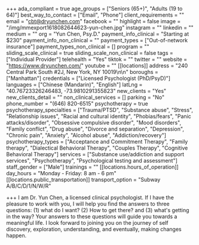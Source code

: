 +++
ada_compliant = true
age_groups = ["Seniors (65+)", "Adults (19 to 64)"]
best_way_to_contact = ["Email", "Phone"]
client_requirements = ""
email = "cbt@dryunchen.com"
facebook = ""
highlight = false
image = "/img/mmexport1618082644623-yun-chen.jpg"
instagram = ""
linkedin = ""
medium = ""
org = "Yun Chen, Psy.D."
payment_info_clinical = "Starting at $230"
payment_info_non_clinical = ""
payment_types = ["Out-of-network insurance"]
payment_types_non_clinical = []
program = ""
sliding_scale_clinical = true
sliding_scale_non_clinical = false
tags = ["Individual Provider"]
telehealth = "Yes"
tiktok = ""
twitter = ""
website = "https://www.dryunchen.com/"
youtube = ""
[[locations]]
address = "240 Central Park South #2J, New York, NY 10019\n\n"
boroughs = ["Manhattan"]
credentials = ["Licensed Psychologist (PhD/PsyD)"]
languages = ["Chinese (Mandarin)", "English"]
latLng = "40.76723326246483, -73.9810291355823"
new_clients = "Yes"
new_clients_detail = ""
non_clinical_services = []
parking = "No"
phone_number = "(646) 820-6515"
psychotherapy = true
psychotherapy_specialties = ["Trauma/PTSD", "Substance abuse", "Stress", "Relationship issues", "Racial and cultural identity", "Phobias/fears", "Panic attacks/disorder", "Obsessive compulsive disorder", "Mood disorders", "Family conflict", "Drug abuse", "Divorce and separation", "Depression", "Chronic pain", "Anxiety", "Alcohol abuse", "Addiction/recovery"]
psychotherapy_types = ["Acceptance and Commitment Therapy", "Family therapy", "Dialectical Behavioral Therapy", "Couples Therapy", "Cognitive Behavioral Therapy"]
services = ["Substance use/addiction and support services", "Psychotherapy", "Psychological testing and assessment"]
staff_gender = ["Male"]
trainings = ""
[[locations.hours_of_operation]]
day_hours = "Monday - Friday: 8 am - 6 pm"
[[locations.public_transportation]]
transport_option = "Subway A/B/C/D/1/N/W/R"

+++
I am Dr. Yun Chen, a licensed clinical psychologist. If I have the pleasure to work with you, I will help you find the answers to three questions: (1) what do I want? (2) How to get there? and (3) what's getting in the way? Your answers to these questions will guide you towards a meaningful life. I look forward to joining you on the journey of self discovery, exploration, understanding, and eventually, making changes happen.